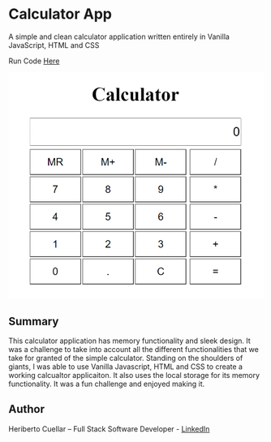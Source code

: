 # Calculator App
A simple and clean calculator application written entirely in Vanilla JavaScript, HTML and CSS

Run Code [Here](https://hcuellar-coder.github.io/CalculatorApp/)

![Calculator App](./images/calculatorApp.PNG)

## Summary
This calculator application has memory functionality and sleek design. It was a challenge to take into account all the different functionalities that we take for granted of the simple calculator. Standing on the shoulders of giants, I was able to use Vanilla Javascript, HTML and CSS to create a working calcualtor applicaiton. It also uses the local storage for its memory functionality. It was a fun challenge and enjoyed making it. 

## Author
Heriberto Cuellar – Full Stack Software Developer - [LinkedIn](https://www.linkedin.com/in/heriberto-c-5aa11952)
